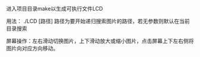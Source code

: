 进入项目目录make以生成可执行文件LCD

用法： ./LCD [路径] 路径为要开始递归搜索图片的路径，若无参数则默认在当前目录搜索

屏幕操作：左右滑动切换图片，上下滑动放大或缩小图片，点击屏幕上下左右侧将图片向对应方向移动。
